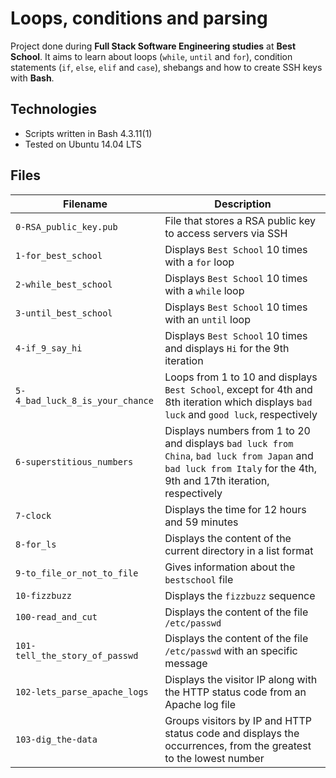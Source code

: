 # Loops, conditions and parsing

Project done during **Full Stack Software Engineering studies** at **Best School**. It aims to learn about loops (`while`, `until` and `for`), condition statements (`if`, `else`, `elif` and `case`), shebangs and how to create SSH keys with **Bash**.

## Technologies
* Scripts written in Bash 4.3.11(1)
* Tested on Ubuntu 14.04 LTS

## Files

| Filename | Description |
| -------- | ----------- |
| `0-RSA_public_key.pub` | File that stores a RSA public key to access servers via SSH |
| `1-for_best_school` | Displays `Best School` 10 times with a `for` loop |
| `2-while_best_school` | Displays `Best School` 10 times with a `while` loop |
| `3-until_best_school` | Displays `Best School` 10 times with an `until` loop |
| `4-if_9_say_hi` | Displays `Best School` 10 times and displays `Hi` for the 9th iteration |
| `5-4_bad_luck_8_is_your_chance` | Loops from 1 to 10 and displays `Best School`, except for 4th and 8th iteration which displays `bad luck` and `good luck`, respectively  |
| `6-superstitious_numbers` | Displays numbers from 1 to 20 and displays `bad luck from China`, `bad luck from Japan` and `bad luck from Italy` for the 4th, 9th and 17th iteration, respectively |
| `7-clock` | Displays the time for 12 hours and 59 minutes |
| `8-for_ls` | Displays the content of the current directory in a list format |
| `9-to_file_or_not_to_file` | Gives information about the `bestschool` file |
| `10-fizzbuzz` | Displays the `fizzbuzz` sequence |
| `100-read_and_cut` | Displays the content of the file `/etc/passwd` |
| `101-tell_the_story_of_passwd` | Displays the content of the file `/etc/passwd` with an specific message |
| `102-lets_parse_apache_logs` | Displays the visitor IP along with the HTTP status code from an Apache log file |
| `103-dig_the-data` | Groups visitors by IP and HTTP status code and displays the occurrences, from the greatest to the lowest number |
